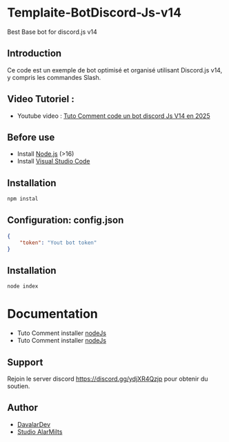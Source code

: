 # Templaite-BotDiscord-Js-v14
Best Base bot for discord.js v14

## Introduction
Ce code est un exemple de bot optimisé et organisé utilisant Discord.js v14, y compris les commandes Slash.

## Video Tutoriel :
- Youtube video : [Tuto Comment code un bot discord Js V14 en 2025](https://www.youtube.com/watch?v=)

## Before use
- Install [Node.js](https://nodejs.org/en/download) (>16) 
- Install [Visual Studio Code](https://code.visualstudio.com/)

## Installation
```sh
npm instal
```

## Configuration: config.json
```json
{
    "token": "Yout bot token"
}
```

## Installation
```sh
node index
```

#  Documentation
- Tuto Comment installer [nodeJs]()
- Tuto Comment installer [nodeJs]()

## Support
Rejoin le server discord https://discord.gg/ydjXR4Qzjp pour obtenir du soutien.

## Author
- [DavalarDev](https://github.com/davalardev/)
- [Studio AlarMilts](https://github.com/studio-alarmilts/)